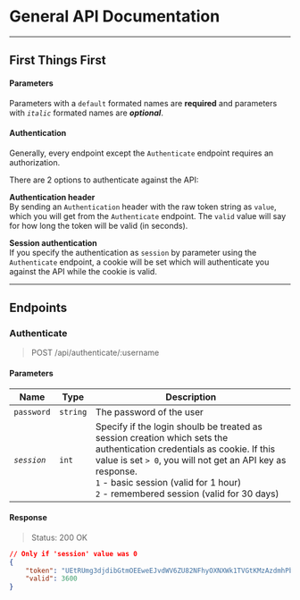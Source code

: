 # General API Documentation

---

## First Things First

#### Parameters

Parameters with a `default` formated names are **required** and parameters with *`italic`* formated names are ***optional***.

#### Authentication

Generally, every endpoint except the `Authenticate` endpoint requires an authorization.

There are 2 options to authenticate against the API:

**Authentication header**  
By sending an `Authentication` header with the raw token string as `value`, which you will get from the `Authenticate` endpoint. The `valid` value will say for how long the token will be valid (in seconds).

**Session authentication**  
If you specify the authentication as `session` by parameter using the `Authenticate` endpoint, a cookie will be set which will authenticate you against the API while the cookie is valid.

---

## Endpoints

### Authenticate

> POST /api/authenticate/:username

#### Parameters

| Name | Type | Description |
|------|------|-------------|
| `password` | `string` | The password of the user |
| *`session`* | `int` | Specify if the login shoulb be treated as session creation which sets the authentication credentials as cookie. If this value is set `> 0`, you will not get an API key as response.<br/>`1` - basic session (valid for 1 hour)<br/>`2` - remembered session (valid for 30 days) |

#### Response

> Status: 200 OK

```json
// Only if 'session' value was 0
{
    "token": "UEtRUmg3djdibGtmOEEweEJvdWV6ZU82NFhyOXNXWk1TVGtKMzAzdmhPbDNRU2ljUU9EaWVhZVpYazROWHR6RQo=",
    "valid": 3600
}
```